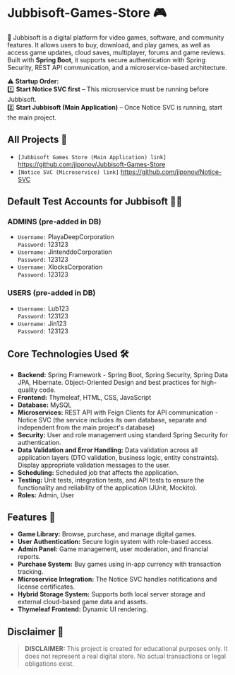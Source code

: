 # Jubbisoft-Games-Store 🎮
🚀 Jubbisoft is a digital platform for video games, software, and community features. It allows users to buy, download, and play games, as well as access game updates, cloud saves, multiplayer, forums and game reviews. Built with **Spring Boot**, it supports secure authentication with Spring Security, REST API communication, and a microservice-based architecture.

⚠️ **Startup Order:**  
1️⃣ **Start Notice SVC first** – This microservice must be running before Jubbisoft.  
2️⃣ **Start Jubbisoft (Main Application)** – Once Notice SVC is running, start the main project.

## All Projects 🔗
- `[Jubbisoft Games Store (Main Application) link]`  https://github.com/jiponov/Jubbisoft-Games-Store
- `[Notice SVC (Microservice) link]`  https://github.com/jiponov/Notice-SVC

## Default Test Accounts for Jubbisoft 🧑‍💻
### **ADMINS (pre-added in DB)**
- `Username:` PlayaDeepCorporation  
  `Password:` 123123
- `Username:` JintenddoCorporation  
  `Password:` 123123
- `Username:` XlocksCorporation  
  `Password:` 123123

### **USERS (pre-added in DB)**
- `Username:` Lub123  
  `Password:` 123123
- `Username:` Jin123  
  `Password:` 123123
  
## Core Technologies Used 🛠
- **Backend:** Spring Framework - Spring Boot, Spring Security, Spring Data JPA, Hibernate. Object-Oriented Design and best practices for high-quality code.
- **Frontend:** Thymeleaf, HTML, CSS, JavaScript
- **Database:** MySQL 
- **Microservices:** REST API with Feign Clients for API communication - Notice SVC (the service includes its own database, separate and independent from the main project's database)
- **Security:** User and role management using standard Spring Security for authentication.
- **Data Validation and Error Handling:** Data validation across all application layers (DTO validation, business logic, entity constraints). Display appropriate validation messages to the user.
- **Scheduling:** Scheduled job that affects the application.
- **Testing:** Unit tests, integration tests, and API tests to ensure the functionality and reliability of the application (JUnit, Mockito).
- **Roles:** Admin, User

## Features 🚀
- **Game Library:** Browse, purchase, and manage digital games.
- **User Authentication:** Secure login system with role-based access.
- **Admin Panel:** Game management, user moderation, and financial reports.
- **Purchase System:** Buy games using in-app currency with transaction tracking.
- **Microservice Integration:** The Notice SVC handles notifications and license certificates.
- **Hybrid Storage System:** Supports both local server storage and external cloud-based game data and assets.
- **Thymeleaf Frontend:** Dynamic UI rendering.

## Disclaimer 📜
> **DISCLAIMER:** This project is created for educational purposes only. It does not represent a real digital store. No actual transactions or legal obligations exist.